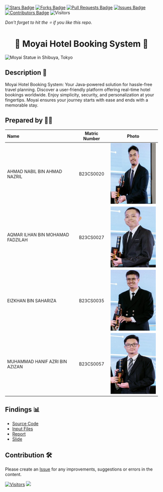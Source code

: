 [![Stars Badge](https://img.shields.io/github/stars/jjn7702/SECJ2154-OOP)](https://github.com/jjn7702/SECJ2154-OOP/Submission/Sample/stargazers)
[![Forks Badge](https://img.shields.io/github/forks/jjn7702/SECJ2154-OOP)](https://github.com/jjn7702/SECJ2154-OOP/Submission/Sample/network/members)
[![Pull Requests Badge](https://img.shields.io/github/issues-pr/jjn7702/SECJ2154-OOP)](https://github.com/jjn7702/SECJ2154-OOP/Submission/Sample/pulls)
[![Issues Badge](https://img.shields.io/github/issues/jjn7702/SECJ2154-OOP)](https://github.com/jjn7702/SECJ2154-OOP/Submission/Sample/issues)
[![Contributors Badge](https://img.shields.io/github/contributors/jjn7702/SECJ2154-OOP?color=2b9348)](https://github.com/jjn7702/SECJ2154-OOP/Submission/Sample/graphs/contributors)
![Visitors](https://api.visitorbadge.io/api/visitors?path=https%3A%2F%2Fgithub.com%2Fjjn7702%2FSECJ2154-OOP%2FSubmission%2FSample&labelColor=%23d9e3f0&countColor=%23697689&style=flat)

_Don't forget to hit the :star: if you like this repo._

<h1 align="center">
🗿 Moyai Hotel Booking System 🗿
</h1>

<img src="https://a3.cdn.japantravel.com/photo/44646-184656/1440x960!/tokyo-moyai-statue-in-shibuya-184656.jpg" alt="Moyai Statue in Shibuya, Tokyo">


## Description 📝

Moyai Hotel Booking System: Your Java-powered solution for hassle-free travel planning. Discover a user-friendly platform offering real-time hotel bookings worldwide. Enjoy simplicity, security, and personalization at your fingertips. Moyai ensures your journey starts with ease and ends with a memorable stay.

## Prepared by 🧑‍💻

| Name             | Matric Number | Photo                                                         |
| :---------------- | :-------------: | :------------------------------------------------------------: |
| AHMAD NABIL BIN AHMAD NAZRIL   | B23CS0020        | <img src="files/images/Ahmad Nabil.jpg" width=200px, height=200px>     |
| AQMAR ILHAN BIN MOHAMAD FADZILAH     | B23CS0027        | <img src="files/images/Aqmar Ilhan.jpg" width=150px, height=200px>         |
| EIZKHAN BIN SAHARIZA      | B23CS0035        | <img src="files/images/Eizkhan.jpg" width=150px, height=200px>         |
| MUHAMMAD HANIF AZRI BIN AZIZAN       | B23CS0057        | <img src="files/images/Hanif Azri.jpg" width=150px, height=200px>         |


## Findings 📊

- [Source Code](files/source-code/HotelBookingSystem/src/HotelBookingSystemApp.java)
- [Input Files](files/source-code/HotelBookingSystem/credentials/credentials.txt)
- [Report](files/report)
- [Slide](files/slide)

## Contribution 🛠️
Please create an [Issue](https://github.com/jjn7702/SECJ2154-OOP/issues) for any improvements, suggestions or errors in the content.

[![Visitors](https://api.visitorbadge.io/api/visitors?path=https%3A%2F%2Fgithub.com%2Fjjn7702&labelColor=%23697689&countColor=%23555555&style=plastic)](https://visitorbadge.io/status?path=https%3A%2F%2Fgithub.com%2Fjjn7702)
![](https://hit.yhype.me/github/profile?user_id=81284918)

